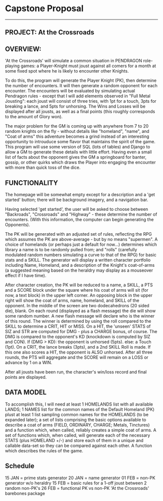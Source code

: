 # Capstone Proposal

---------------------------
## PROJECT: At the Crossroads

## OVERVIEW: 
'At the Crossroads' will simulate a common situation in PENDRAGON role-playing games: a Player-Knight must joust against all comers for a month at some fixed spot where he is likely to encounter other Knights.<br>

To do this, the program will generate the Player Knight (PK), then determine the number of encounters. It will then generate a random opponent for each encounter. The encounters will be evaluated by simulating actual Pendragon rules - except that I will add elements observed in "Full Metal Jousting": each joust will consist of three tries, with 1pt for a touch, 3pts for breaking a lance, and 5pts for unhorsing. The Wins and Losses will be displayed after all jousts, as well as a final points (this roughly corresponds to the amount of Glory won). <br>

The major problem for the GM is coming up with anywhere from 7 to 20 random knights on the fly - without details like "homeland", "name", and "Coat of arms" this adventure becomes a grind instead of an interesting opportunity to introuduce some flavor that maintains the spirit of the game. This program will use some version of SQL (lots of tables) and Django to allow a GM to generate these details with little effort. Having even a small list of facts about the opponent gives the GM a springboard for banter, gossip, or other quirks which draws the Player into engaging the encounter with more than quick toss of the dice.<br> 

## FUNCTIONALITY

The homepage will be somewhat empty except for a description and a 'get started' button; there will be background imagery, and a navigation bar. <br>

Having selected 'get started', the user will be asked to choose between "Backroads", "Crossroads" and "Highway" - these determine the number of encounters. (With this information, the computer can begin generating the Opponents).<br>

The PK will be generated with an adjusted set of rules, reflecting the RPG which assumes the PK are above-average - but by no means "supermen". A choice of homelands (or perhaps just a default for now...) determines which library a name is to be randomly pulled from; and "rolls" (carefully modulated random numbers simulating a curve to that of the RPG) for basic stats and a SKILL. The generator will display a written character portfolio including Name, Homeland, and a description of the Knight's coat-of-arms (a suggested meaning based on the heraldry may display as a mouseover effect if I have time).<br>

After character creation, the PK will be reduced to a name, a SKILL, a PTS and a SCORE block under the square where his coat of arms will sit (for now, a text block) in the upper left corner. An opposing block in the upper right will show the coat of arms, name, homeland, and SKILL of the opponent. In the middle of the screen are two dodecahedrons (20 sided die), blank. On each round (displayed as a flash message) the die will show some random number. A new flash message will declare who is the winner of this round. The winner is determined by using the roll compared to the SKILL to determine a CRIT, HIT or MISS. On a HIT, the 'unseen' STATS of SIZ and STR are computed for DMG - plus a CHARGE bonus, of course. The DMG is compared to the opponent's KD (knockdown is computed by SIZ and CON). If (DMG > KD): the opponent is unhorsed (5pts). else: a Touch (1pt). On a CRIT, the lance breaks (3pts), and a 2nd SKILL Roll is made. If this one also scores a HIT, the opponent is ALSO unhorsed. After all three rounds, the PTS will aggregate and the SCORE will remain on a LOSS or advance by 1 on a WIN.<br>

After all jousts have been run, the character's win/loss record and final points are displayed.<br>

## DATA MODEL

To accomplish this, I will need at least 1 HOMELANDS list with all available LANDS; 1 NAMES list for the common names of the Default Homeland (PK) plust at least 1 list sampling common names for the HOMELANDS (to be expanded later); a set of lists comprising the basic options available to describe a coat of arms (FIELD, ORDINARY, CHARGE; Metals, Tinctures) and a function which, when called, reliably creates a simple coat of arms. A set of functions which, when called, will generate each of the necessary STATS (plus HOMELAND +/-) and store each of them in a unique and callable data-set so they can be compared against each other. A function which describes the rules of the game.

## Schedule

15 JAN = prime stats generator
20 JAN = name generator
01 FEB = non-PK generator w/o heraldry
15 FEB = basic rules for a 1-off joust between 2 random non-PK's
26 FEB = functional PK vs non-PK 'At the Crossroads' barebones package






















